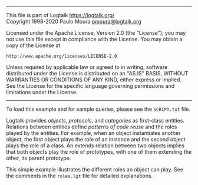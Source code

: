 ________________________________________________________________________

This file is part of Logtalk <https://logtalk.org/>  
Copyright 1998-2020 Paulo Moura <pmoura@logtalk.org>

Licensed under the Apache License, Version 2.0 (the "License");
you may not use this file except in compliance with the License.
You may obtain a copy of the License at

    http://www.apache.org/licenses/LICENSE-2.0

Unless required by applicable law or agreed to in writing, software
distributed under the License is distributed on an "AS IS" BASIS,
WITHOUT WARRANTIES OR CONDITIONS OF ANY KIND, either express or implied.
See the License for the specific language governing permissions and
limitations under the License.
________________________________________________________________________


To load this example and for sample queries, please see the `SCRIPT.txt`
file.

Logtalk provides _objects_, _protocols_, and _categories_ as first-class
entities. Relations between entities define _patterns of code reuse_ and
the roles played by the entities. For example, when an object instantiates
another object, the first object plays the role of an instance and the
second object plays the role of a class. An extends relation between two
objects implies that both objects play the role of prototypes, with one
of them extending the other, its parent prototype.

This simple example illustrates the different roles an object can play.
See the comments in the `roles.lgt` file for detailed explanations.
